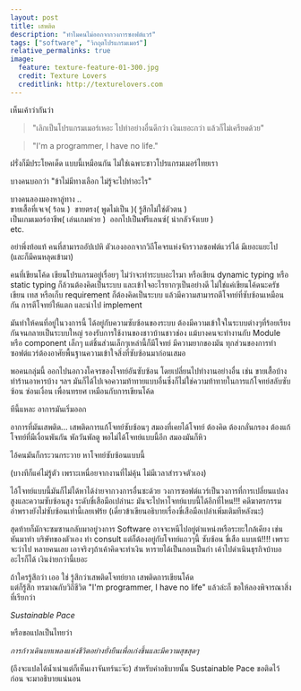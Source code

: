 ```yaml
---
layout: post
title: เสพติด 
description: "ทำไมคนไม่ออกจากวงการซอฟต์แวร์"
tags: ["software", "วิกฤตโปรแกรมเมอร์"]
relative_permalinks: true
image:
  feature: texture-feature-01-300.jpg
  credit: Texture Lovers
  creditlink: http://texturelovers.com
---
```


เห็นเค้าว่ากันว่า

>"เลิกเป็นโปรแกรมเมอร์เหอะ ไปทำอย่างอื่นดีกว่า
>เงินเยอะกว่า แล้วก็ไม่เครียดด้วย"

>"I'm a programmer, I have no life."

ฝรั่งก็มีประโยคเด็ด แบบนี้เหมือนกัน ไม่ใช่เฉพาะชาวโปรแกรมเมอร์ไทยเรา

บางคนบอกว่า "ข้าไม่มีทางเลือก ไม่รู้จะไปทำอะไร"

บางคนลองมองหาลู่ทาง ..<br/>
ขายเสื้อที่เจเจ( ร้อน ) &nbsp;ขายตรง( พูดไม่เป็น )( รู้สึกไม่ใช่ตัวตน )<br/> เป็นเกมเมอร์อาชีพ( เล่นเกมห่วย ) &nbsp;ออกไปเป็นฟรีแลนซ์( น่ากลัวจังเบย )<br/> etc.

อย่าพึ่งท้อแท้ คนที่สามารถอัปเปหิ ตัวเองออกจากวิถีโคจรแห่งจักรวาลซอฟต์แวร์ได้ มีเยอะแยะไป (และก็มีคนหลุดเข้ามา)

คนที่เขียนโค้ด เขียนโปรแกรมอยู่เรื่อยๆ ไม่ว่าจะทำระบบอะไรมา หรือเขียน dynamic typing หรือ static typing ก็ล้วนต้องคิดเป็นระบบ และเข้าใจอะไรยากๆเป็นอย่างดี ไม่ใช่แค่เขียนโค้ดนะครัช เขียน เทส หรือเก็บ requirement ก็ต้องคิดเป็นระบบ แล้วมีความสามารถตีโจทย์ที่ซับซ้อนเหมือนกัน การตีโจทย์ให้แตก และนำไป implement

มันทำให้คนที่อยู่ในวงการนี้ ได้อยู่กับความซับซ้อนของระบบ ต้องมีความเข้าใจในระบบต่างๆที่ร้อยเรียงกันจนกลายเป็นระบบใหญ่ รองรับการใช้งานของชาวบ้านชาวช่อง แม้บางคนจะทำงานกับ Module หรือ component เล็กๆ แต่ชิ้นส่วนเล็กๆเหล่านี้ก็มีโจทย์ มีความยากของมัน ทุกส่วนของการทำซอฟต์แวร์ต้องอาศัยพื้นฐานความเข้าใจสิ่งที่ซับซ้อนมาก่อนเสมอ

พอคนกลุ่มนี้ ออกไปนอกวงโคจรของโจทย์อันซับซ้อน โดยเปลี่ยนไปทำงานอย่างอื่น เช่น ขายเสื้อบ้าง ทำร้านอาหารบ้าง ฯลฯ มันก็ได้ไปเจอความท้าทายแบบอื่นซึ่งก็ไม่ใช่ความท้าทายในการแก้โจทย์สลับซับซ้อน ซ่อนเงื่อน เพื่อนทรยศ เหมือนกับการเขียนโค้ด

ทีนี้แหละ อาการมันเริ่มออก

อาการที่มันเสพติด... เสพติดการแก้โจทย์ซับซ้อนๆ
สมองที่เคยได้โจทย์ ต้องคิด ต้องกลั่นกรอง ต้องแก้โจทย์ที่มีเงื่อนพันกัน พัลวันพัลตู
พอไม่ได้โจทย์แบบนี้อีก สมองมันก็หิว

ไอ้คนมันก็กระวนกระวาย หาโจทย์ซับซ้อนแบบนี้

(บางทีก็แค่ไม่รู้ตัว เพราะเหนื่อยจากงานที่ไม่คุ้น ไม่มีเวลาสำรวจตัวเอง)

ไอ้โจทย์แบบนี้มันก็ไม่ได้หาได้ง่ายจากวงการอื่นซะด้วย วงการซอฟต์แวร์เป็นวงการที่การเปลี่ยนแปลงสูงและความซับซ้อนสูง ระดับขี่เสือมือเปล่านะ มันจะไปหาโจทย์แบบนี้ได้อีกที่ไหน!!! คดีฆาตรกรรมอำพรางยังไม่ซับซ้อนเท่านี้เลยเฟร้ย (เดี่ยวข้าเขียนอธิบายเรื่องขี่เสือมือเปล่าเพิ่มเติมทีหลังนะ)

สุดท้ายก็มักจะซมซานกลับมาอยู่วงการ Software
อาจจะหนีไปอยู่ตำแหน่งหรือระยะใกล้เคียง เช่น หันมาทำ บริษัทของตัวเอง ทำ consult แต่ก็ต้องอยู่กับโจทย์แถวๆนี้ ซับซ้อน ขี่เสือ แบบเน้!!!!
เพราะจะว่าไป หลายคนเลย เอาจริงๆถ้าเค้าคิดจะทำเงิน หารายได้เป็นกอบเป็นกำ เค้าไปดำเนินธุรกิจบ้าบออะไรก็ได้ เงินง่ายกว่านี้เยอะ

ถ้าใครรู้สึกว่า เออ ใช่ รู้สึกว่าเสพติดโจทย์ยาก เสพติดการเขียนโค้ด<br/>
แต่ก็รู้สึก ทรมาณกับวิถีชีวิต "I'm programmer, I have no life" แล้วล่ะก็ ขอให้ลองพิจารณาสิ่งที่เรียกว่า

*Sustainable Pace*

หรือขอแปลเป็นไทยว่า

*การก้าวเดินบทเพลงแห่งชีวิตอย่างยั่งยืนเพื่อเก่งขึ้นและมีความสุขสุดๆ*

(ถึงจะแปลได้น้ำเน่าแต่ก็เห็นเงาจันทร์นะจ๊ะ) สำหรับคำอธิบายนั้น Sustainable Pace ขอติดไว้ก่อน จะมาอธิบายแน่นอน